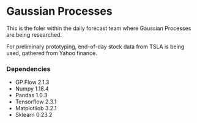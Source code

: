 #  Gaussian Processes

This is the foler within the daily forecast team where Gaussian Processes are being researched.

For preliminary prototyping, end-of-day stock data from TSLA is being used, gathered from Yahoo finance.

### Dependencies
* GP Flow 2.1.3
* Numpy 1.18.4
* Pandas 1.0.3
* Tensorflow 2.3.1
* Matplotliob 3.2.1
* Sklearn 0.23.2

